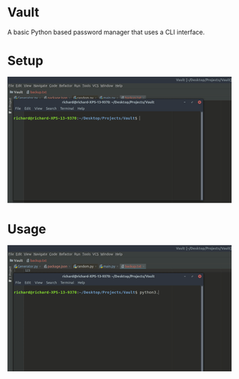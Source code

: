 # Vault

A basic Python based password manager that uses a CLI interface.

# Setup

![](/img/setup.gif)

# Usage

![Usage](/img/creation.gif)

